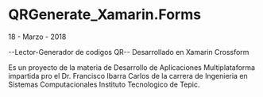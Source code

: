 # QRGenerate_Xamarin.Forms

18 - Marzo - 2018

--Lector-Generador de codigos QR--
Desarrollado en Xamarin Crossform

Es un proyecto de la materia de Desarrollo de Aplicaciones Multiplataforma impartida pro el Dr. Francisco Ibarra Carlos de la
carrera de Ingenieria en Sistemas Computacionales Instituto Tecnologico de Tepic.

